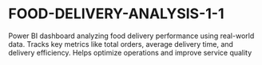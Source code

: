 # FOOD-DELIVERY-ANALYSIS-1-1
Power BI dashboard analyzing food delivery performance using real-world data. Tracks key metrics like total orders, average delivery time, and delivery efficiency. Helps optimize operations and improve service quality
